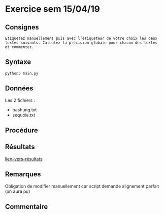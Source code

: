 # Exercice sem 15/04/19

## Consignes

`Étiquetez manuellement puis avec l’étiqueteur de votre choix les deux textes suivants. Calculez la précision globale pour chacun des textes et commentez.`

## Syntaxe

`python3 main.py`

## Données

Les 2 fichiers :
- bashung.txt
- sequoia.txt

## Procédure

## Résultats

[lien-vers-résultats](./resultats.txt)

## Remarques

Obligation de modifier manuellement car script demande alignement parfait
(on aura pu)

## Commentaire
